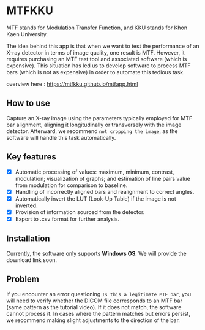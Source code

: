 # MTFKKU
MTF stands for Modulation Transfer Function, and KKU stands for Khon Kaen University. 

The idea behind this app is that when we want to test the performance of an X-ray detector in terms of image quality, one result is MTF. However, it requires purchasing an MTF test tool and associated software (which is expensive). This situation has led us to develop software to process MTF bars (which is not as expensive) in order to automate this tedious task.

overview here : https://mtfkku.github.io/mtfapp.html

## How to use 
Capture an X-ray image using the parameters typically employed for MTF bar alignment, aligning it longitudinally or transversely with the image detector. Afterward, we recommend `not cropping the image`, as the software will handle this task automatically.

## Key features
- [x] Automatic processing of values: maximum, minimum, contrast, modulation; visualization of graphs; and estimation of line pairs value from modulation for comparison to baseline.
- [x] Handling of incorrectly aligned bars and realignment to correct angles.
- [x] Automatically invert the LUT (Look-Up Table) if the image is not inverted.
- [x] Provision of information sourced from the detector.
- [x] Export to .csv format for further analysis.

## Installation
Currently, the software only supports **Windows OS**. We will provide the download link soon.
   
## Problem
If you encounter an error questioning `Is this a legitimate MTF bar`, you will need to verify whether the DICOM file corresponds to an MTF bar (same pattern as the tutorial video). If it does not match, the software cannot process it. In cases where the pattern matches but errors persist, we recommend making slight adjustments to the direction of the bar.


